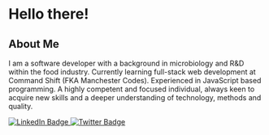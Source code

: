# Hello there!

## About Me

I am a software developer with a background in microbiology and R&D within the food industry. Currently learning full-stack web development at Command Shift (FKA Manchester Codes). Experienced in JavaScript based programming. A highly competent
and focused individual, always keen to acquire new skills and a deeper understanding of technology, methods and
quality.

<div id="badges">
  <a href="https://www.linkedin.com/in/tarndeep-virdi/">
    <img src="https://img.shields.io/badge/LinkedIn-blue?style=for-the-badge&logo=linkedin&logoColor=white" alt="LinkedIn Badge"/>
  </a>
  <a href="https://twitter.com/tsv_stacks">
    <img src="https://img.shields.io/badge/Twitter-blue?style=for-the-badge&logo=twitter&logoColor=white" alt="Twitter Badge"/>
  </a>
</div>

<img src="https://komarev.com/ghpvc/?tsv-stacks&style=flat-square&color=blue" alt=""/>
